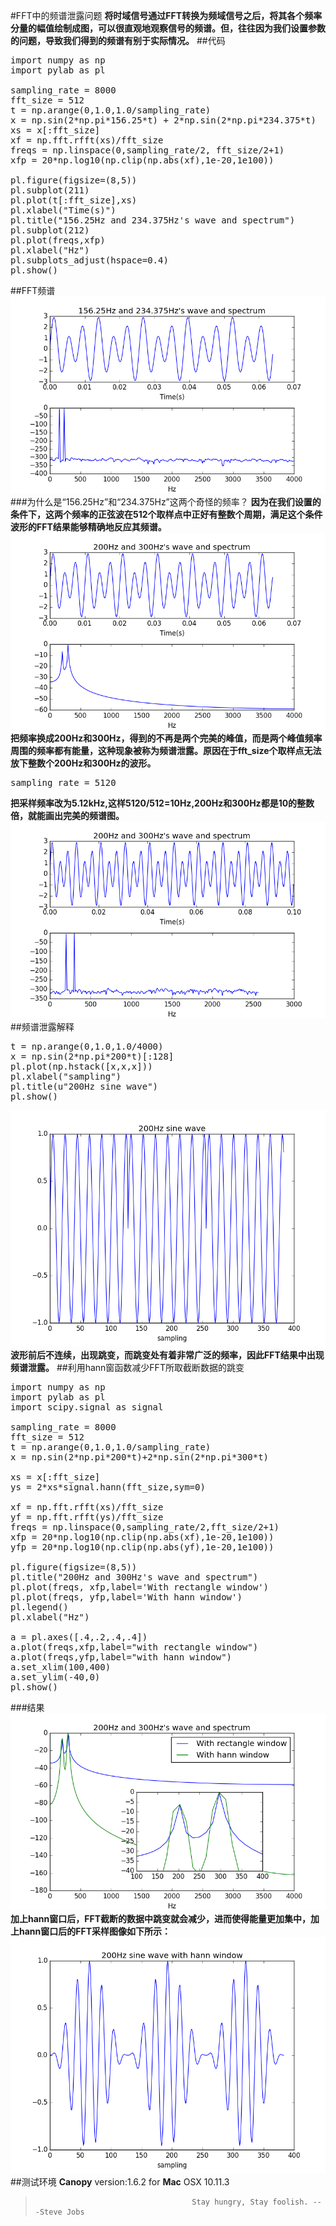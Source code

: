 #FFT中的频谱泄露问题
**将时域信号通过FFT转换为频域信号之后，将其各个频率分量的幅值绘制成图，可以很直观地观察信号的频谱。但，往往因为我们设置参数的问题，导致我们得到的频谱有别于实际情况。**
##代码
<pre>
import numpy as np
import pylab as pl

sampling_rate = 8000
fft_size = 512
t = np.arange(0,1.0,1.0/sampling_rate)
x = np.sin(2*np.pi*156.25*t) + 2*np.sin(2*np.pi*234.375*t)
xs = x[:fft_size]
xf = np.fft.rfft(xs)/fft_size
freqs = np.linspace(0,sampling_rate/2, fft_size/2+1)
xfp = 20*np.log10(np.clip(np.abs(xf),1e-20,1e100))

pl.figure(figsize=(8,5))
pl.subplot(211)
pl.plot(t[:fft_size],xs)
pl.xlabel("Time(s)")
pl.title("156.25Hz and 234.375Hz's wave and spectrum")
pl.subplot(212)
pl.plot(freqs,xfp)
pl.xlabel("Hz")
pl.subplots_adjust(hspace=0.4)
pl.show()
</pre>
##FFT频谱
![fft-1](https://github.com/Lovingmylove/python.sc/raw/master/scipy/fft-1.png)
###为什么是“156.25Hz”和“234.375Hz”这两个奇怪的频率？
**因为在我们设置的条件下，这两个频率的正弦波在512个取样点中正好有整数个周期，满足这个条件波形的FFT结果能够精确地反应其频谱。**
![fft-2](https://github.com/Lovingmylove/python.sc/raw/master/scipy/fft-2.png)
**把频率换成200Hz和300Hz，得到的不再是两个完美的峰值，而是两个峰值频率周围的频率都有能量，这种现象被称为频谱泄露。原因在于fft_size个取样点无法放下整数个200Hz和300Hz的波形。**
<pre>
sampling_rate = 5120
</pre>
**把采样频率改为5.12kHz,这样5120/512=10Hz,200Hz和300Hz都是10的整数倍，就能画出完美的频谱图。**
![fft-3](https://github.com/Lovingmylove/python.sc/raw/master/scipy/fft-3.png)
##频谱泄露解释
<pre>
t = np.arange(0,1.0,1.0/4000)
x = np.sin(2*np.pi*200*t)[:128]
pl.plot(np.hstack([x,x,x]))
pl.xlabel("sampling")
pl.title(u"200Hz sine wave")
pl.show()
</pre>
![](https://github.com/Lovingmylove/python.sc/raw/master/scipy/fft-4.png)
**波形前后不连续，出现跳变，而跳变处有着非常广泛的频率，因此FFT结果中出现频谱泄露。**
##利用hann窗函数减少FFT所取截断数据的跳变
<pre>
import numpy as np
import pylab as pl
import scipy.signal as signal

sampling_rate = 8000
fft_size = 512
t = np.arange(0,1.0,1.0/sampling_rate)
x = np.sin(2*np.pi*200*t)+2*np.sin(2*np.pi*300*t)

xs = x[:fft_size]
ys = 2*xs*signal.hann(fft_size,sym=0)

xf = np.fft.rfft(xs)/fft_size
yf = np.fft.rfft(ys)/fft_size
freqs = np.linspace(0,sampling_rate/2,fft_size/2+1)
xfp = 20*np.log10(np.clip(np.abs(xf),1e-20,1e100))
yfp = 20*np.log10(np.clip(np.abs(yf),1e-20,1e100))

pl.figure(figsize=(8,5))
pl.title("200Hz and 300Hz's wave and spectrum")
pl.plot(freqs, xfp,label='With rectangle window')
pl.plot(freqs, yfp,label='With hann window')
pl.legend()
pl.xlabel("Hz")

a = pl.axes([.4,.2,.4,.4])
a.plot(freqs,xfp,label="with rectangle window")
a.plot(freqs,yfp,label="with hann window")
a.set_xlim(100,400)
a.set_ylim(-40,0)
pl.show()
</pre>
###结果
![hann](https://github.com/Lovingmylove/python.sc/raw/master/scipy/hann.png)
**加上hann窗口后，FFT截断的数据中跳变就会减少，进而使得能量更加集中，加上hann窗口后的FFT采样图像如下所示：**
![](https://github.com/Lovingmylove/python.sc/raw/master/scipy/hann-1.png)
##测试环境
**Canopy** version:1.6.2 for **Mac** OSX 10.11.3
>                                        Stay hungry, Stay foolish. ---Steve Jobs
